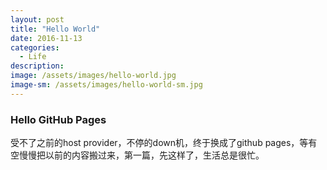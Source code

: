 ```yaml
---
layout: post
title: "Hello World"
date: 2016-11-13
categories:
  - Life
description: 
image: /assets/images/hello-world.jpg
image-sm: /assets/images/hello-world-sm.jpg
---
```

### Hello GitHub Pages

受不了之前的host provider，不停的down机，终于换成了github pages，等有空慢慢把以前的内容搬过来，第一篇，先这样了，生活总是很忙。

